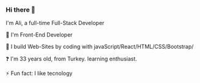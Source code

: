 ### Hi there 👋

I'm Ali, a full-time Full-Stack Developer

🔭 I'm Front-End Developer

🌱 I build Web-Sites by coding with javaScript/React/HTML/CSS/Bootstrap/

❓ I'm 33 years old, from Turkey. learning enthusiast.

⚡ Fun fact: I like tecnology




